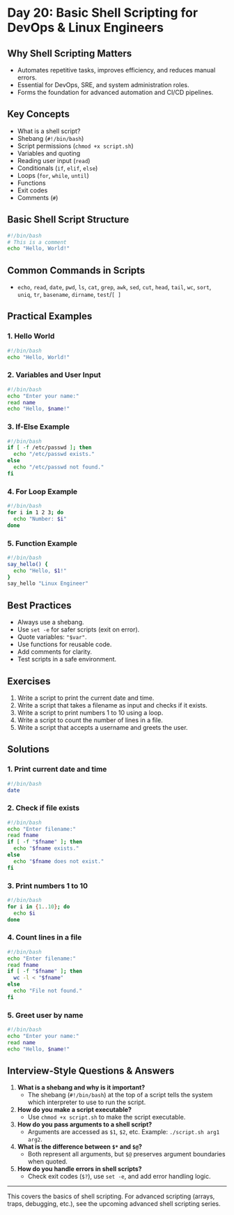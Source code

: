 # Day 20: Basic Shell Scripting for DevOps & Linux Engineers

## Why Shell Scripting Matters
- Automates repetitive tasks, improves efficiency, and reduces manual errors.
- Essential for DevOps, SRE, and system administration roles.
- Forms the foundation for advanced automation and CI/CD pipelines.

## Key Concepts
- What is a shell script?
- Shebang (`#!/bin/bash`)
- Script permissions (`chmod +x script.sh`)
- Variables and quoting
- Reading user input (`read`)
- Conditionals (`if`, `elif`, `else`)
- Loops (`for`, `while`, `until`)
- Functions
- Exit codes
- Comments (`#`)

## Basic Shell Script Structure
```bash
#!/bin/bash
# This is a comment
echo "Hello, World!"
```

## Common Commands in Scripts
- `echo`, `read`, `date`, `pwd`, `ls`, `cat`, `grep`, `awk`, `sed`, `cut`, `head`, `tail`, `wc`, `sort`, `uniq`, `tr`, `basename`, `dirname`, `test`/`[ ]`

## Practical Examples
### 1. Hello World
```bash
#!/bin/bash
echo "Hello, World!"
```

### 2. Variables and User Input
```bash
#!/bin/bash
echo "Enter your name:"
read name
echo "Hello, $name!"
```

### 3. If-Else Example
```bash
#!/bin/bash
if [ -f /etc/passwd ]; then
  echo "/etc/passwd exists."
else
  echo "/etc/passwd not found."
fi
```

### 4. For Loop Example
```bash
#!/bin/bash
for i in 1 2 3; do
  echo "Number: $i"
done
```

### 5. Function Example
```bash
#!/bin/bash
say_hello() {
  echo "Hello, $1!"
}
say_hello "Linux Engineer"
```

## Best Practices
- Always use a shebang.
- Use `set -e` for safer scripts (exit on error).
- Quote variables: `"$var"`.
- Use functions for reusable code.
- Add comments for clarity.
- Test scripts in a safe environment.

## Exercises
1. Write a script to print the current date and time.
2. Write a script that takes a filename as input and checks if it exists.
3. Write a script to print numbers 1 to 10 using a loop.
4. Write a script to count the number of lines in a file.
5. Write a script that accepts a username and greets the user.

## Solutions
### 1. Print current date and time
```bash
#!/bin/bash
date
```

### 2. Check if file exists
```bash
#!/bin/bash
echo "Enter filename:"
read fname
if [ -f "$fname" ]; then
  echo "$fname exists."
else
  echo "$fname does not exist."
fi
```

### 3. Print numbers 1 to 10
```bash
#!/bin/bash
for i in {1..10}; do
  echo $i
done
```

### 4. Count lines in a file
```bash
#!/bin/bash
echo "Enter filename:"
read fname
if [ -f "$fname" ]; then
  wc -l < "$fname"
else
  echo "File not found."
fi
```

### 5. Greet user by name
```bash
#!/bin/bash
echo "Enter your name:"
read name
echo "Hello, $name!"
```

## Interview-Style Questions & Answers
1. **What is a shebang and why is it important?**
   - The shebang (`#!/bin/bash`) at the top of a script tells the system which interpreter to use to run the script.
2. **How do you make a script executable?**
   - Use `chmod +x script.sh` to make the script executable.
3. **How do you pass arguments to a shell script?**
   - Arguments are accessed as `$1`, `$2`, etc. Example: `./script.sh arg1 arg2`.
4. **What is the difference between `$*` and `$@`?**
   - Both represent all arguments, but `$@` preserves argument boundaries when quoted.
5. **How do you handle errors in shell scripts?**
   - Check exit codes (`$?`), use `set -e`, and add error handling logic.

---

This covers the basics of shell scripting. For advanced scripting (arrays, traps, debugging, etc.), see the upcoming advanced shell scripting series.
